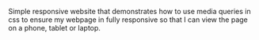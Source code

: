 Simple responsive website that demonstrates how to use media queries in css to ensure my webpage in fully responsive so that I can view the page on a phone, tablet or laptop.
